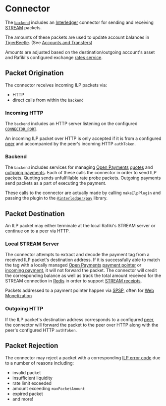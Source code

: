 # Connector

The [`backend`](../../introduction/architecture.md#backend) includes an [Interledger](../../reference/glossary.md#interledger-protocol) connector for sending and receiving [STREAM](../../reference/glossary.md#stream) packets.

The amounts of these packets are used to update account balances in [TigerBeetle](../../reference/glossary.md#tigerbeetle). (See [Accounts and Transfers](./accounts-and-transfers.md))

Amounts are adjusted based on the destination/outgoing account's asset and Rafiki's configured exchange [rates service](./integration.md#exchange-rates).

## Packet Origination

The connector receives incoming ILP packets via:

- HTTP
- direct calls from within the `backend`

### Incoming HTTP

The `backend` includes an HTTP server listening on the configured [`CONNECTOR_PORT`](./deployment.md#backend).

An incoming ILP packet over HTTP is only accepted if it is from a configured [peer](./peering.md) and accompanied by the peer's incoming HTTP `authToken`.

### Backend

The `backend` includes services for managing [Open Payments](../../reference/glossary.md#open-payments) [quotes](https://docs.openpayments.guide/reference/create-quote) and [outgoing payments](https://docs.openpayments.guide/reference/create-outgoing-payment). Each of these calls the connector in order to send ILP packets. Quoting sends unfulfillable rate probe packets. Outgoing payments send packets as a part of executing the payment.

These calls to the connector are actually made by calling `makeIlpPlugin` and passing the plugin to the [`@interledger/pay`](https://github.com/interledgerjs/interledgerjs/tree/master/packages/pay) library.

## Packet Destination

An ILP packet may either terminate at the local Rafiki's STREAM server or continue on to a peer via HTTP.

### Local STREAM Server

The connector attempts to extract and decode the payment tag from a received ILP packet's destination address. If it is successfully able to match the tag with a locally managed [Open Payments](../../reference/glossary.md#open-payments) [payment pointer](../../reference/glossary.md#payment-pointer) or [incoming payment](https://docs.openpayments.guide/reference/create-incoming-payment), it will not forward the packet. The connector will credit the corresponding balance as well as track the total amount received for the STREAM connection in [Redis](./architecture.md) in order to support [STREAM receipts](https://interledger.org/rfcs/0039-stream-receipts/).

Packets addressed to a payment pointer happen via [SPSP](../../reference/glossary.md#payment-pointer), often for [Web Monetization](../../reference/glossary.md#web-monetization)

### Outgoing HTTP

If the ILP packet's destination address corresponds to a configured [peer](./peering.md), the connector will forward the packet to the peer over HTTP along with the peer's configured HTTP `authToken`.

## Packet Rejection

The connector may reject a packet with a corresponding [ILP error code](https://interledger.org/rfcs/0027-interledger-protocol-4/#error-codes) due to a number of reasons including:

- invalid packet
- insufficient liquidity
- rate limit exceeded
- amount exceeding `maxPacketAmount`
- expired packet
- and more!
